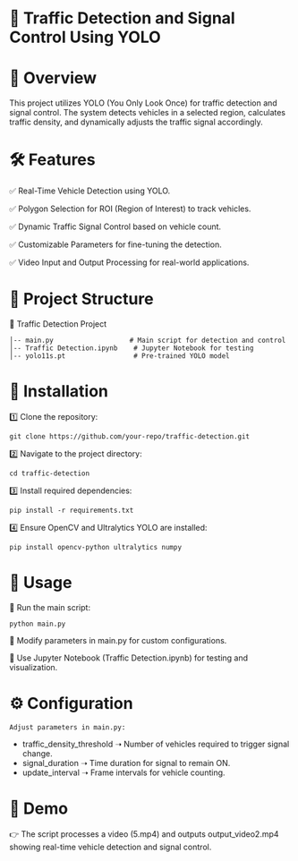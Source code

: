 
# 🚦 Traffic Detection and Signal Control Using YOLO

#   📌 Overview
This project utilizes YOLO (You Only Look Once) for traffic detection and signal control. The system detects vehicles in a selected region, calculates traffic density, and dynamically adjusts the traffic signal accordingly.

#   🛠 Features
✅ Real-Time Vehicle Detection using YOLO.

✅ Polygon Selection for ROI (Region of Interest) to track vehicles.

✅ Dynamic Traffic Signal Control based on vehicle count.

✅ Customizable Parameters for fine-tuning the detection.

✅ Video Input and Output Processing for real-world applications.

#   📂 Project Structure
📁 Traffic Detection Project

    │-- main.py                   # Main script for detection and control
    │-- Traffic Detection.ipynb    # Jupyter Notebook for testing
    │-- yolo11s.pt                 # Pre-trained YOLO model

#   🔧 Installation
1️⃣ Clone the repository:

    git clone https://github.com/your-repo/traffic-detection.git
2️⃣ Navigate to the project directory:

    cd traffic-detection
3️⃣ Install required dependencies:

    pip install -r requirements.txt
4️⃣ Ensure OpenCV and Ultralytics YOLO are installed:

    pip install opencv-python ultralytics numpy
#   🚀 Usage
🔹 Run the main script:

    python main.py
 🔹 Modify parameters in main.py for custom configurations.

🔹 Use Jupyter Notebook (Traffic Detection.ipynb) for testing and visualization.
#   ⚙ Configuration
    Adjust parameters in main.py:
-   traffic_density_threshold ➝ Number of vehicles required to trigger signal change.
-   signal_duration ➝ Time duration for signal to remain ON.
-   update_interval ➝ Frame intervals for vehicle counting. 
#   📸 Demo
👉  The script processes a video (5.mp4) and outputs output_video2.mp4 showing real-time vehicle detection and signal control.  



